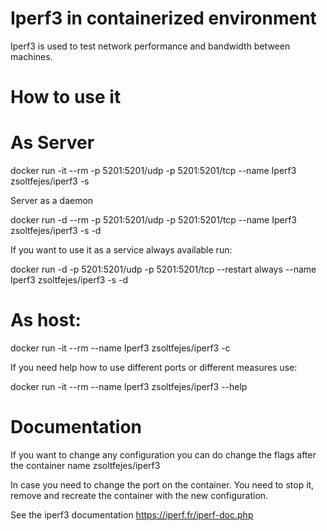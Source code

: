 Iperf3 in containerized environment
====

Iperf3 is used to test network performance and bandwidth between machines.


How to use it
===

# As Server

docker run -it --rm -p 5201:5201/udp -p 5201:5201/tcp --name Iperf3 zsoltfejes/iperf3 -s

Server as a daemon

docker run -d --rm -p 5201:5201/udp -p 5201:5201/tcp --name Iperf3 zsoltfejes/iperf3 -s -d

If you want to use it as a service always available run:

docker run -d -p 5201:5201/udp -p 5201:5201/tcp --restart always --name Iperf3 zsoltfejes/iperf3 -s -d


# As host:

docker run -it --rm --name Iperf3 zsoltfejes/iperf3 -c <IPofServer>

If you need help how to use different ports or different measures use:

docker run -it --rm --name Iperf3 zsoltfejes/iperf3 --help

Documentation
===

If you want to change any configuration you can do change the flags after the container name zsoltfejes/iperf3

In case you need to change the port on the container. You need to stop it, remove and recreate the container with the new configuration.

See the iperf3 documentation https://iperf.fr/iperf-doc.php
